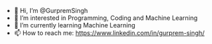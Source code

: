 - 👋 Hi, I’m @GurpremSingh
- 👀 I’m interested in Programming, Coding and Machine Learning
- 🌱 I’m currently learning Machine Learning
- 📫 How to reach me:
https://www.linkedin.com/in/gurprem-singh/

<!---
GurpremSingh/GurpremSingh is a ✨ special ✨ repository because its `README.md` (this file) appears on your GitHub profile.
You can click the Preview link to take a look at your changes.
--->
